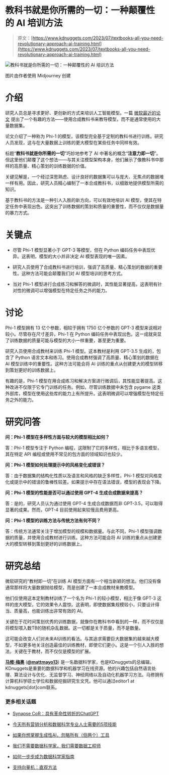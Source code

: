 # **教科书就是你所需的一切**：一种颠覆性的 AI 培训方法

> 原文：[https://www.kdnuggets.com/2023/07/textbooks-all-you-need-revolutionary-approach-ai-training.html](https://www.kdnuggets.com/2023/07/textbooks-all-you-need-revolutionary-approach-ai-training.html)

![教科书就是你所需的一切：一种颠覆性的 AI 培训方法](../Images/0d8f5143e382734bcb1df502380dac67.png)

图片由作者使用 Midjourney 创建

# 介绍

研究人员总是寻求更好、更创新的方式来培训人工智能模型。一篇 [微软最近的论文](https://arxiv.org/abs/2306.11644) 提出了一个有趣的方法——使用合成教科书来教导模型，而不是通常使用的大量数据集。

论文介绍了一种称为 Phi-1 的模型，该模型完全基于定制的教科书进行训练。研究人员发现，这与在大量数据上训练的更大模型在某些任务中同样有效。

标题“**教科书就是你所需的一切**”巧妙地参考了 AI 中著名的概念“**注意力即一切**”。但这里他们颠覆了这个想法——与其关注模型架构本身，他们展示了像教科书中那样的高质量、精心策划的训练数据的价值。

关键见解是，一个经过深思熟虑、设计良好的数据集可以与庞大、无焦点的数据堆一样有用。因此，研究人员精心编制了一本合成教科书，以细致地提供模型所需的知识。

基于教科书的方法是一种引人入胜的新方向，可以有效地培训 AI 模型，使其在特定任务中表现出色。这突出了训练数据的策划和质量的重要性，而不仅仅是数据量的暴力方式。

# 关键点

+   尽管 Phi-1 模型显著小于 GPT-3 等模型，但在 Python 编码任务中表现优异。这表明，模型的大小并非决定 AI 模型表现的唯一因素。

+   研究人员使用了合成教科书进行培训，强调了高质量、精心策划的数据的重要性。这种方法可能会颠覆我们对 AI 模型培训的思考方式。

+   当对 Phi-1 模型进行合成练习和解答的微调时，其性能显著提高，这表明有针对性的微调可以增强模型在特定任务之外的能力。

# 讨论

Phi-1 模型拥有 13 亿个参数，相较于拥有 1750 亿个参数的 GPT-3 模型来说相对较小。尽管存在尺寸差异，Phi-1 在 Python 编码任务中表现出色。这一成就突显了训练数据的质量可能与模型的大小一样重要，甚至更为重要。

研究人员使用合成教材来训练 Phi-1 模型。这本教材是利用 GPT-3.5 生成的，包含了 Python 语言文本和练习。使用合成教材强调了高质量、精心策划的数据在 AI 模型训练中的重要性。这种方法可能会将 AI 训练的重点从创建更大的模型转移到策划更好的训练数据上。

有趣的是，Phi-1 模型在用合成练习和解决方案进行微调后，其性能显著提高。这种改进不仅限于它专门训练的任务。例如，尽管训练数据中未包含 pygame 这类外部库，模型在使用这些库的能力上有所提升。这表明微调可以增强模型在特定任务之外的能力。

# 研究问答

**问：Phi-1 模型在多样性方面与较大的模型相比如何？**

答：Phi-1 模型专注于 Python 编程，这限制了它的多样性，相比于多语言模型，其在特定 API 编程或使用不常见的包方面的领域知识也较少。

**问：Phi-1 模型如何处理提示中的风格变化或错误？**

答：由于数据集的结构化性质以及语言和风格的缺乏多样性，Phi-1 模型对风格变化或提示中的错误的鲁棒性较差。如果提示中存在语法错误，模型的表现会下降。

**问：Phi-1 模型的性能是否可以通过使用 GPT-4 生成合成数据来提高？**

答：是的，研究人员认为通过使用 GPT-4 生成合成数据而非 GPT-3.5，可以取得显著的成果。然而，GPT-4 目前使用起来较慢且费用更高。

**问：Phi-1 模型的训练方法与传统方法有何不同？**

答：传统方法通常关注于增加模型的规模和数据量。与此不同，Phi-1 模型强调数据的质量，并使用合成教材进行训练。这种方法可能会将 AI 训练的重点从创建更大的模型转移到策划更好的训练数据上。

# 研究总结

微软研究的“教材即一切”在训练 AI 模型方面有一个相当新颖的想法。他们没有像通常那样将大量数据抛给模型，而是创建了一本合成教材来教模型。

他们仅使用这本定制教材训练了一个名为 Phi-1 的较小模型，相比于像 GPT-3 这样的庞大模型，它的效果令人震惊。这表明，即使数据集规模较小，只要设计得当、质量高，也能训练出非常有效的 AI。

关键在于花时间策划优秀的训练数据，就像你在教科书中看到的一样，而不仅仅是将模型喂入数TB的随机杂乱数据。这一切都是关于质量，而不是数量。

这可能会改变人们对未来AI训练的看法。与其追求需要巨大数据集的越来越大模型，不如更多地关注创造最佳的训练教材，即使它们更小。这是一个引人入胜的想法，关键在于教材，而不仅仅是模型的扩展。

**[马修·梅奥](https://www.linkedin.com/in/mattmayo13/)** ([**@mattmayo13**](https://twitter.com/mattmayo13)) 是一名数据科学家，也是KDnuggets的总编辑，KDnuggets是重要的数据科学和机器学习在线资源。他的兴趣包括自然语言处理、算法设计与优化、无监督学习、神经网络以及自动化机器学习方法。马修拥有计算机科学硕士学位和数据挖掘研究生文凭。他可以通过editor1 at kdnuggets[dot]com联系。

### 更多相关话题

+   [Synapse CoR：具有革命性转折的ChatGPT](https://www.kdnuggets.com/synapse-cor-chatgpt-with-a-revolutionary-twist)

+   [今天所有营销分析和数据科学专业人士需要的5项技能](https://www.kdnuggets.com/2023/08/mads-5-skills-marketing-analytics-data-science-pros-need-today.html)

+   [如果你想掌握生成性AI，忽略所有（但两个）工具](https://www.kdnuggets.com/if-you-want-to-master-generative-ai-ignore-all-but-two-tools)

+   [我们不需要数据科学家，我们需要数据工程师](https://www.kdnuggets.com/2021/02/dont-need-data-scientists-need-data-engineers.html)

+   [如何一步步成为数据科学家指南](https://www.kdnuggets.com/2021/05/guide-become-data-scientist.html)

+   [支持向量机：直观方法](https://www.kdnuggets.com/2022/08/support-vector-machines-intuitive-approach.html)
